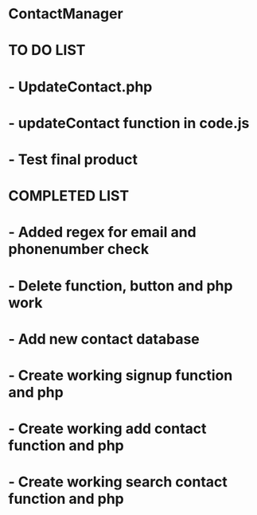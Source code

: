 # ContactManager

# TO DO LIST
# - UpdateContact.php
# - updateContact function in code.js 
# - Test final product

# COMPLETED LIST
# - Added regex for email and phonenumber check
# - Delete function, button and php work
# - Add new contact database 
# - Create working signup function and php
# - Create working add contact function and php
# - Create working search contact function and php
